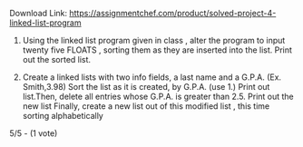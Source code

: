 Download Link: https://assignmentchef.com/product/solved-project-4-linked-list-program
<br>
1. Using the linked list program given in class , alter the program to input twenty five FLOATS , sorting them as they are inserted into the list. Print out the sorted list.

2. Create a linked lists with two info fields, a last name and a G.P.A. (Ex. Smith,3.98) Sort the list as it is  created, by G.P.A. (use 1.) Print out list.Then, delete all entries whose G.P.A. is  greater than 2.5.  Print out the new list    Finally, create a new list out of this modified list , this time sorting alphabetically

5/5 - (1 vote)